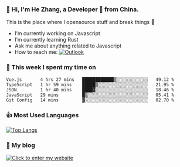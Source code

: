 ### 👋 Hi, I'm He Zhang, a Developer 🚀 from China.

This is the place where I opensource stuff and break things :rofl:

- I’m currently working on Javascript
- I’m currently learning Rust
- Ask me about anything related to Javascript
- How to reach me: [![Outlook](https://img.shields.io/badge/-Outlook-0078D4?style=flat&logo=Microsoft-Outlook&logoColor=white)](mailto:zhanghe@zhe.cool)

### 💪 This week I spent my time on 
<!--START_SECTION:waka-->
```text
Vue.js       4 hrs 27 mins   ████████████▒░░░░░░░░░░░░   49.12 % 
TypeScript   1 hr 59 mins    █████▒░░░░░░░░░░░░░░░░░░░   21.95 % 
JSON         1 hr 40 mins    ████▓░░░░░░░░░░░░░░░░░░░░   18.46 % 
JavaScript   29 mins         █▒░░░░░░░░░░░░░░░░░░░░░░░   05.41 % 
Git Config   14 mins         ▓░░░░░░░░░░░░░░░░░░░░░░░░   02.70 % 
```
<!--END_SECTION:waka-->

### 👍 Most Used Languages
[![Top Langs](https://github-readme-stats.vercel.app/api/top-langs/?username=zhanghecool&layout=compact)](https://zhanghe.cool)

### 🌈 My blog 
[![Click to enter my website](https://cdn.jsdelivr.net/gh/zhanghecool/assets/images/gif/zhanghecools.gif)](https://zhanghe.cool)
